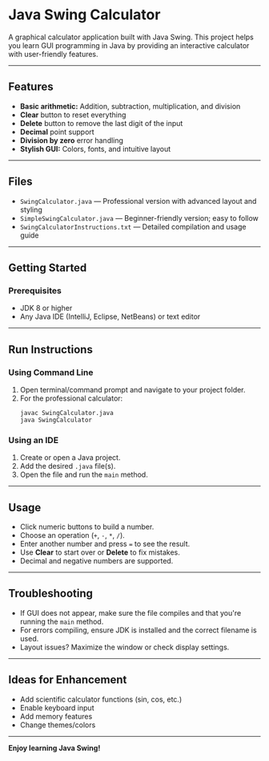 # Java Swing Calculator

A graphical calculator application built with Java Swing. This project helps you learn GUI programming in Java by providing an interactive calculator with user-friendly features.

---

## Features

- **Basic arithmetic:** Addition, subtraction, multiplication, and division
- **Clear** button to reset everything
- **Delete** button to remove the last digit of the input
- **Decimal** point support
- **Division by zero** error handling
- **Stylish GUI:** Colors, fonts, and intuitive layout

---

## Files

- `SwingCalculator.java` — Professional version with advanced layout and styling
- `SimpleSwingCalculator.java` — Beginner-friendly version; easy to follow
- `SwingCalculatorInstructions.txt` — Detailed compilation and usage guide

---

## Getting Started

### Prerequisites

- JDK 8 or higher
- Any Java IDE (IntelliJ, Eclipse, NetBeans) or text editor

---

## Run Instructions

### Using Command Line

1. Open terminal/command prompt and navigate to your project folder.
2. For the professional calculator:
    ```
    javac SwingCalculator.java
    java SwingCalculator
    ```

### Using an IDE

1. Create or open a Java project.
2. Add the desired `.java` file(s).
3. Open the file and run the `main` method.

---

## Usage

- Click numeric buttons to build a number.
- Choose an operation (`+`, `-`, `*`, `/`).
- Enter another number and press `=` to see the result.
- Use **Clear** to start over or **Delete** to fix mistakes.
- Decimal and negative numbers are supported.

---

## Troubleshooting

- If GUI does not appear, make sure the file compiles and that you're running the `main` method.
- For errors compiling, ensure JDK is installed and the correct filename is used.
- Layout issues? Maximize the window or check display settings.

---

## Ideas for Enhancement

- Add scientific calculator functions (sin, cos, etc.)
- Enable keyboard input
- Add memory features
- Change themes/colors

---

**Enjoy learning Java Swing!**
